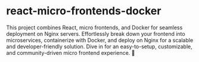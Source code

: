 # react-micro-frontends-docker
This project combines React, micro frontends, and Docker for seamless deployment on Nginx servers. Effortlessly break down your frontend into microservices, containerize with Docker, and deploy on Nginx for a scalable and developer-friendly solution. Dive in for an easy-to-setup, customizable, and community-driven micro frontend experience. 🚀
